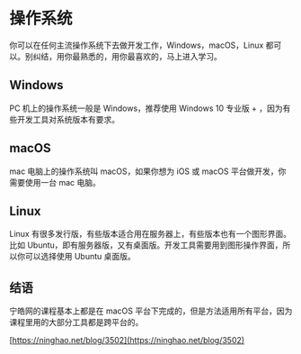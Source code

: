 # 操作系统

你可以在任何主流操作系统下去做开发工作，Windows，macOS，Linux 都可以。别纠结，用你最熟悉的，用你最喜欢的，马上进入学习。

## Windows

PC 机上的操作系统一般是 Windows，推荐使用 Windows 10 专业版 + ，因为有些开发工具对系统版本有要求。

## macOS

mac 电脑上的操作系统叫 macOS，如果你想为 iOS 或 macOS 平台做开发，你需要使用一台 mac 电脑。

## Linux

Linux 有很多发行版，有些版本适合用在服务器上，有些版本也有一个图形界面。比如 Ubuntu，即有服务器版，又有桌面版。开发工具需要用到图形操作界面，所以你可以选择使用 Ubuntu 桌面版。

## 结语

宁皓网的课程基本上都是在 macOS 平台下完成的，但是方法适用所有平台，因为课程里用的大部分工具都是跨平台的。

[https://ninghao.net/blog/3502](https://ninghao.net/blog/3502)

